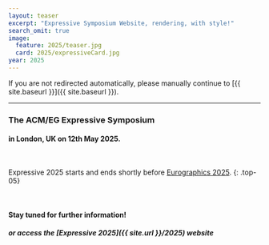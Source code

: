 ```yaml
---
layout: teaser
excerpt: "Expressive Symposium Website, rendering, with style!"
search_omit: true
image:
  feature: 2025/teaser.jpg
  card: 2025/expressiveCard.jpg
year: 2025
---
```

<!-- Once the new conference website is released, uncomment the following section: -->

<head> <script>window.location.href = "/{{ page.year }}"</script> </head>

If you are not redirected automatically, please manually continue to [{{ site.baseurl }}]({{ site.baseurl }}).

---
### The __ACM/EG Expressive Symposium__

#### in __London, UK__ on __12th May 2025__.

<br>

Expressive 2025 starts and ends shortly before [Eurographics 2025](https://eg25.cs.ucl.ac.uk/main/home.html).
{: .top-05}

<br>

#### Stay tuned for further information!
##### or access the **[Expressive 2025]({{ site.url }}/2025)** website

<!-- featured images
<figure class="top3" >
	<img class="col-xs-4 col-sm-4" src="/img/2018/CAe.png" alt="CAe">
	<img class="col-xs-4 col-sm-4" src="/img/2018/SBIM.png" alt="SBIM">
	<img class="col-xs-4 col-sm-4" src="/img/2018/NPAR.png" alt="NPAR">
</figure>
-->